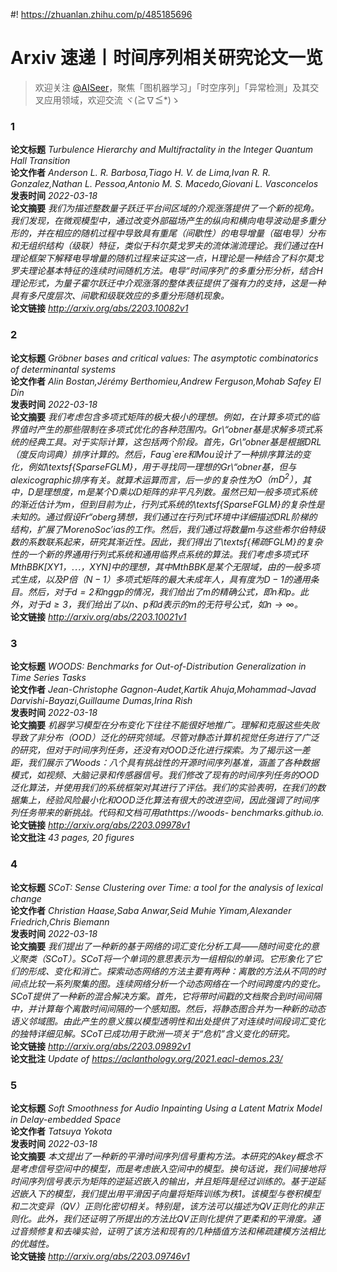 #! https://zhuanlan.zhihu.com/p/485185696

Arxiv 速递丨时间序列相关研究论文一览
=====================
  
> 欢迎关注 [@AISeer](https://www.zhihu.com/people/dreamhomes)，聚焦「图机器学习」「时空序列」「异常检测」及其交叉应用领域，欢迎交流 ヾ(≧∇≦*)ゝ
### 1
  
**论文标题** *Turbulence Hierarchy and Multifractality in the Integer Quantum Hall
  Transition*  
**论文作者** *Anderson L. R. Barbosa,Tiago H. V. de Lima,Ivan R. R. Gonzalez,Nathan L. Pessoa,Antonio M. S. Macedo,Giovani L. 
Vasconcelos*  
**发表时间** *2022-03-18*  
**论文摘要** *我们为描述整数量子跃迁平台间区域的介观涨落提供了一个新的视角。我们发现，在微观模型中，通过改变外部磁场产生的纵向和横向电导波动是多重分形的，并在相应的随机过程中导致具有重尾（间歇性）的电导增量（磁电导）分布和无组织结构（级联）特征，类似于科尔莫戈罗夫的流体湍流理论。我们通过在H理论框架下解释电导增量的随机过程来证实这一点，H理论是一种结合了科尔莫戈罗夫理论基本特征的连续时间随机方法。电导“时间序列”的多重分形分析，结合H理论形式，为量子霍尔跃迁中介观涨落的整体表征提供了强有力的支持，这是一种具有多尺度层次、间歇和级联效应的多重分形随机现象。*  
**论文链接** *http://arxiv.org/abs/2203.10082v1*
### 2
  
**论文标题** *Gröbner bases and critical values: The asymptotic combinatorics of
  determinantal systems*  
**论文作者** *Alin Bostan,Jérémy Berthomieu,Andrew Ferguson,Mohab Safey El Din*  
**发表时间** *2022-03-18*  
**论文摘要** *我们考虑包含多项式矩阵的极大极小的理想。例如，在计算多项式的临界值时产生的那些限制在多项式优化的各种范围内。Gr\“obner基是求解多项式系统的经典工具。对于实际计算，这包括两个阶段。首先，Gr\”obner基是根据DRL（度反向词典）排序计算的。然后，Faug\`ere和Mou设计了一种排序算法的变化，例如\textsf{SparseFGLM}，用于寻找同一理想的Gr\“obner基，但与alexicographic排序有关。就算术运算而言，后一步的复杂性为$O（mD^2）$，其中，$D$是理想度，$m$是某个$D乘以D$矩阵的非平凡列数。虽然已知一般多项式系统的渐近估计为$m$，但到目前为止，行列式系统的\textsf{SparseFGLM}的复杂性是未知的。通过假设Fr“oberg猜想，我们通过在行列式环境中详细描述DRL阶梯的结构，扩展了MorenoSoc’ias的工作。然后，我们通过将数量$m$与这些希尔伯特级数的系数联系起来，研究其渐近性。因此，我们得出了\textsf{稀疏FGLM}的复杂性的一个新的界通用行列式系统和通用临界点系统的算法。我们考虑多项式环$MthBB{{K}}[XY1，\cdots，XYN]$中的理想，其中$MthBB{{K}}$是某个无限域，由的一般多项式生成，以及$P倍（N-1）$多项式矩阵的最大未成年人，具有度为$D-1$的通用条目。然后，对于$d=2$和$nggp$的情况，我们给出了$m$的精确公式，即$n$和$p$。此外，对于$d\geq3$，我们给出了以$n、p$和$d$表示的$m$的无符号公式，如$n\to\infty$。*  
**论文链接** *http://arxiv.org/abs/2203.10021v1*
### 3
  
**论文标题** *WOODS: Benchmarks for Out-of-Distribution Generalization in Time Series
  Tasks*  
**论文作者** *Jean-Christophe Gagnon-Audet,Kartik Ahuja,Mohammad-Javad Darvishi-Bayazi,Guillaume Dumas,Irina Rish*  
**发表时间** *2022-03-18*  
**论文摘要** *机器学习模型在分布变化下往往不能很好地推广。理解和克服这些失败导致了非分布（OOD）泛化的研究领域。尽管对静态计算机视觉任务进行了广泛的研究，但对于时间序列任务，还没有对OOD泛化进行探索。为了揭示这一差距，我们展示了Woods：八个具有挑战性的开源时间序列基准，涵盖了各种数据模式，如视频、大脑记录和传感器信号。我们修改了现有的时间序列任务的OOD泛化算法，并使用我们的系统框架对其进行了评估。我们的实验表明，在我们的数据集上，经验风险最小化和OOD泛化算法有很大的改进空间，因此强调了时间序列任务带来的新挑战。代码和文档可用athttps://woods-
benchmarks.github.io.*  
**论文链接** *http://arxiv.org/abs/2203.09978v1*  
**论文批注** *43 pages, 20 figures*
### 4
  
**论文标题** *SCoT: Sense Clustering over Time: a tool for the analysis of lexical
  change*  
**论文作者** *Christian Haase,Saba Anwar,Seid Muhie Yimam,Alexander Friedrich,Chris Biemann*  
**发表时间** *2022-03-18*  
**论文摘要** *我们提出了一种新的基于网络的词汇变化分析工具——随时间变化的意义聚类（SCoT）。SCoT将一个单词的意思表示为一组相似的单词。它形象化了它们的形成、变化和消亡。探索动态网络的方法主要有两种：离散的方法从不同的时间点比较一系列聚集的图。连续网络分析一个动态网络在一个时间跨度内的变化。SCoT提供了一种新的混合解决方案。首先，它将带时间戳的文档聚合到时间间隔中，并计算每个离散时间间隔的一个感知图。然后，将静态图合并为一种新的动态语义邻域图。由此产生的意义簇以模型透明性和出处提供了对连续时间段词汇变化的独特详细见解。SCoT已成功用于欧洲一项关于“危机”含义变化的研究。*  
**论文链接** *http://arxiv.org/abs/2203.09892v1*  
**论文批注** *Update of https://aclanthology.org/2021.eacl-demos.23/*
### 5
  
**论文标题** *Soft Smoothness for Audio Inpainting Using a Latent Matrix Model in
  Delay-embedded Space*  
**论文作者** *Tatsuya Yokota*  
**发表时间** *2022-03-18*  
**论文摘要** *本文提出了一种新的平滑时间序列信号重构方法。本研究的Akey概念不是考虑信号空间中的模型，而是考虑嵌入空间中的模型。换句话说，我们间接地将时间序列信号表示为矩阵的逆延迟嵌入的输出，并且矩阵是经过训练的。基于逆延迟嵌入下的模型，我们提出用平滑因子向量将矩阵训练为秩1。该模型与卷积模型和二次变异（QV）正则化密切相关。特别是，该方法可以描述为QV正则化的非正则化。此外，我们还证明了所提出的方法比QV正则化提供了更柔和的平滑度。通过音频修复和去噪实验，证明了该方法和现有的几种插值方法和稀疏建模方法相比的优越性。*  
**论文链接** *http://arxiv.org/abs/2203.09746v1*
